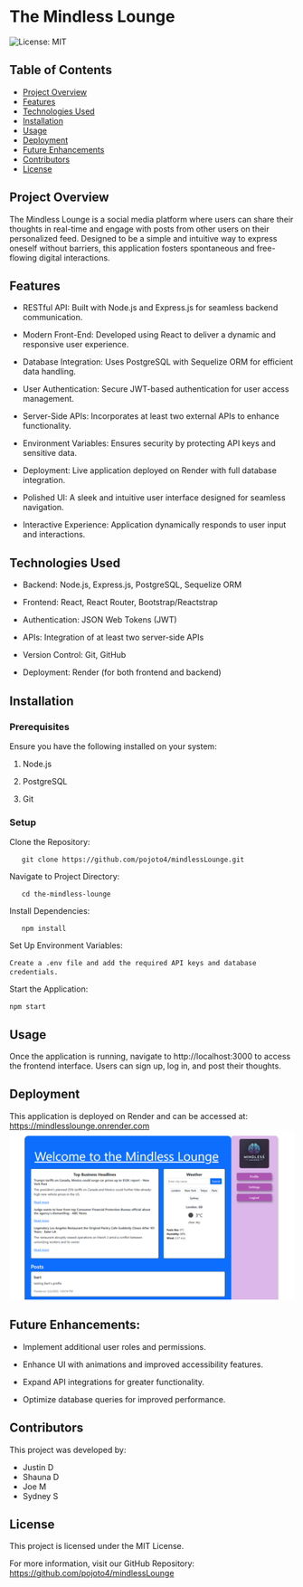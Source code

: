 # The Mindless Lounge

![License: MIT](https://img.shields.io/badge/License-MIT-yellow.svg)

## Table of Contents

- [Project Overview](#project-overview)
- [Features](#features)
- [Technologies Used](#technologies-used)
- [Installation](#installation)
- [Usage](#usage)
- [Deployment](#deployment)
- [Future Enhancements](#future-enhancements)
- [Contributors](#contributors)
- [License](#license)

## Project Overview

The Mindless Lounge is a social media platform where users can share their thoughts in real-time and engage with posts from other users on their personalized feed. Designed to be a simple and intuitive way to express oneself without barriers, this application fosters spontaneous and free-flowing digital interactions.

## Features

- RESTful API: Built with Node.js and Express.js for seamless backend communication.

- Modern Front-End: Developed using React to deliver a dynamic and responsive user experience.

- Database Integration: Uses PostgreSQL with Sequelize ORM for efficient data handling.

- User Authentication: Secure JWT-based authentication for user access management.

- Server-Side APIs: Incorporates at least two external APIs to enhance functionality.

- Environment Variables: Ensures security by protecting API keys and sensitive data.

- Deployment: Live application deployed on Render with full database integration.

- Polished UI: A sleek and intuitive user interface designed for seamless navigation.

- Interactive Experience: Application dynamically responds to user input and interactions.

## Technologies Used

- Backend: Node.js, Express.js, PostgreSQL, Sequelize ORM

- Frontend: React, React Router, Bootstrap/Reactstrap

- Authentication: JSON Web Tokens (JWT)

- APIs: Integration of at least two server-side APIs

- Version Control: Git, GitHub

- Deployment: Render (for both frontend and backend)

## Installation

### Prerequisites

Ensure you have the following installed on your system:

1. Node.js

2. PostgreSQL

3. Git

### Setup

Clone the Repository:

```
   git clone https://github.com/pojoto4/mindlessLounge.git
```

Navigate to Project Directory:

```
   cd the-mindless-lounge
```

Install Dependencies:

```
   npm install
```

Set Up Environment Variables:

```
Create a .env file and add the required API keys and database credentials.
```

Start the Application:

```
npm start
```

## Usage

Once the application is running, navigate to http://localhost:3000 to access the frontend interface. Users can sign up, log in, and post their thoughts.

## Deployment

This application is deployed on Render and can be accessed at: https://mindlesslounge.onrender.com
![screenshot of the mindless lounge feed](./client/src/assets/images/screenshotfeed.png)

## Future Enhancements:

- Implement additional user roles and permissions.

- Enhance UI with animations and improved accessibility features.

- Expand API integrations for greater functionality.

- Optimize database queries for improved performance.

## Contributors

This project was developed by:

- Justin D
- Shauna D
- Joe M
- Sydney S

## License

This project is licensed under the MIT License.

For more information, visit our GitHub Repository: https://github.com/pojoto4/mindlessLounge
